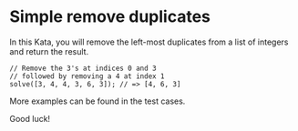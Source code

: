 # Simple remove duplicates
In this Kata, you will remove the left-most duplicates from a list of integers and return the result.
~~~~
// Remove the 3's at indices 0 and 3
// followed by removing a 4 at index 1
solve([3, 4, 4, 3, 6, 3]); // => [4, 6, 3]
~~~~
More examples can be found in the test cases.

Good luck!
